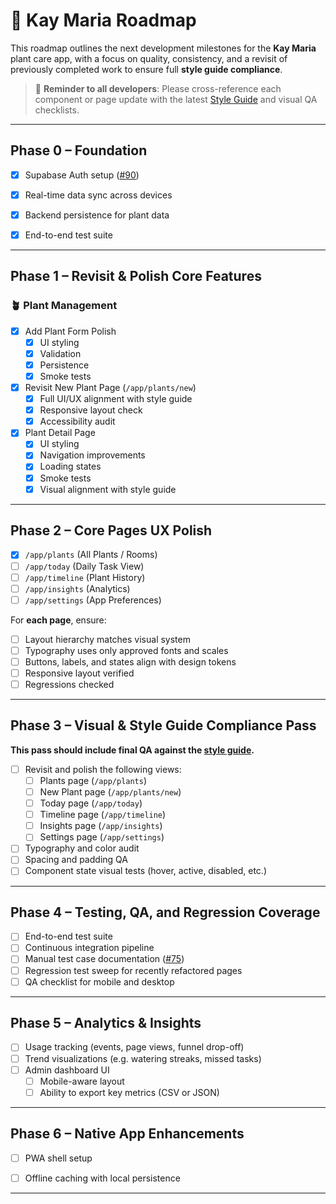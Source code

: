 # 🌱 Kay Maria Roadmap

This roadmap outlines the next development milestones for the **Kay Maria** plant care app, with a focus on quality, consistency, and a revisit of previously completed work to ensure full **style guide compliance**.

> 📝 **Reminder to all developers**: Please cross-reference each component or page update with the latest [Style Guide](https://github.com/osmond/kaymaria/blob/main/docs/style-guide.md) and visual QA checklists.

---

## Phase 0 – Foundation

 - [x] Supabase Auth setup ([#90](https://github.com/osmond/kaymaria/issues/90))

- [x] Real-time data sync across devices
- [x] Backend persistence for plant data
- [x] End-to-end test suite

---

## Phase 1 – Revisit & Polish Core Features

### 🪴 Plant Management

- [x] Add Plant Form Polish
  - [x] UI styling
  - [x] Validation
  - [x] Persistence
  - [x] Smoke tests

- [x] Revisit New Plant Page (`/app/plants/new`)
  - [x] Full UI/UX alignment with style guide
  - [x] Responsive layout check
  - [x] Accessibility audit

- [x] Plant Detail Page
  - [x] UI styling
  - [x] Navigation improvements
  - [x] Loading states
  - [x] Smoke tests
  - [x] Visual alignment with style guide

---

## Phase 2 – Core Pages UX Polish

- [x] `/app/plants` (All Plants / Rooms)
- [ ] `/app/today` (Daily Task View)
- [ ] `/app/timeline` (Plant History)
- [ ] `/app/insights` (Analytics)
- [ ] `/app/settings` (App Preferences)

For **each page**, ensure:
  - [ ] Layout hierarchy matches visual system
  - [ ] Typography uses only approved fonts and scales
  - [ ] Buttons, labels, and states align with design tokens
  - [ ] Responsive layout verified
  - [ ] Regressions checked

---

## Phase 3 – Visual & Style Guide Compliance Pass

**This pass should include final QA against the [style guide](https://github.com/osmond/kaymaria/blob/main/docs/style-guide.md).**

- [ ] Revisit and polish the following views:
  - [ ] Plants page (`/app/plants`)
  - [ ] New Plant page (`/app/plants/new`)
  - [ ] Today page (`/app/today`)
  - [ ] Timeline page (`/app/timeline`)
  - [ ] Insights page (`/app/insights`)
  - [ ] Settings page (`/app/settings`)
- [ ] Typography and color audit
- [ ] Spacing and padding QA
- [ ] Component state visual tests (hover, active, disabled, etc.)

---

## Phase 4 – Testing, QA, and Regression Coverage

- [ ] End-to-end test suite
- [ ] Continuous integration pipeline
- [ ] Manual test case documentation ([#75](https://github.com/osmond/kaymaria/issues/75))
- [ ] Regression test sweep for recently refactored pages
- [ ] QA checklist for mobile and desktop

---

## Phase 5 – Analytics & Insights

- [ ] Usage tracking (events, page views, funnel drop-off)
- [ ] Trend visualizations (e.g. watering streaks, missed tasks)
- [ ] Admin dashboard UI
  - [ ] Mobile-aware layout
  - [ ] Ability to export key metrics (CSV or JSON)

---

## Phase 6 – Native App Enhancements

- [ ] PWA shell setup
- [ ] Offline caching with local persistence


---


